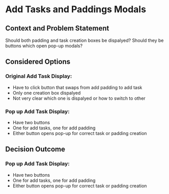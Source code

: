 # Add Tasks and Paddings Modals

## Context and Problem Statement

Should both padding and task creation boxes be dispalyed?
Should they be buttons which open pop-up modals?

## Considered Options

### Original Add Task Display:
* Have to click button that swaps from add padding to add task
* Only one creation box dispalyed
* Not very clear which one is dispalyed or how to switch to other

### Pop up Add Task Display:
* Have two buttons 
* One for add tasks, one for add padding
* Either button opens pop-up for correct task or padding creation

## Decision Outcome

### Pop up Add Task Display:
* Have two buttons 
* One for add tasks, one for add padding
* Either button opens pop-up for correct task or padding creation